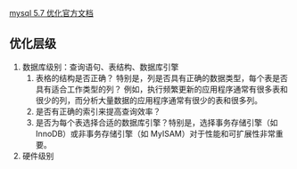 
[mysql 5.7 优化官方文档](https://dev.mysql.com/doc/refman/5.7/en/optimization.html)

## 优化层级

1. 数据库级别：查询语句、表结构、数据库引擎
   1. 表格的结构是否正确？ 特别是，列是否具有正确的数据类型，每个表是否具有适合工作类型的列？ 例如，执行频繁更新的应用程序通常有很多表和很少的列，而分析大量数据的应用程序通常有很少的表和很多列。
   2. 是否有正确的索引来提高查询效率？
   3. 是否为每个表选择合适的数据库引擎？特别是，选择事务存储引擎（如 InnoDB）或非事务存储引擎（如 MyISAM）对于性能和可扩展性非常重要。
2. 硬件级别

